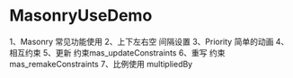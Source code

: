 # MasonryUseDemo
1、Masonry 常见功能使用
2、上下左右空 间隔设置 
3、Priority 简单的动画 
4、相互约束
5、更新 约束mas_updateConstraints 
6、重写 约束 mas_remakeConstraints 
7、比例使用 multipliedBy 
